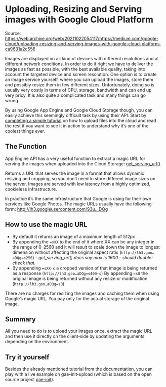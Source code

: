 # Uploading, Resizing and Serving images with Google Cloud Platform

Source: https://web.archive.org/web/20211022054117/https://medium.com/google-cloud/uploading-resizing-and-serving-images-with-google-cloud-platform-ca9631a2c556

Images are displayed on all kind of devices with different resolutions and at different network conditions. In order to do it right we have to deliver the images as fast as possible, with the best available quality, taking into account the targeted device and screen resolution. One option is to create an image service yourself, where you can upload the images, store them and possibly resize them in few different sizes. Unfortunately, doing so is usually very costly in terms of CPU, storage, bandwidth and can end up very pricy. It is also quite a complicated task and many things can go wrong.

By using Google App Engine and Google Cloud Storage though, you can easily achieve this seemingly difficult task by using their API. Start by [completing a simple tutorial](https://cloud.google.com/appengine/docs/legacy/standard/python/blobstore) on how to upload files into the cloud and read the rest if you want to see it in action to understand why it’s one of the coolest things ever.

## The Function
App Engine API has a very useful function to extract a magic URL for serving the images when uploaded into the Cloud Storage: [get_serving_url()](https://cloud.google.com/appengine/docs/legacy/standard/python/refdocs/google.appengine.api.images)

Returns a URL that serves the image in a format that allows dynamic resizing and cropping, so you don’t need to store different image sizes on the server. Images are served with low latency from a highly optimized, cookieless infrastructure.

In practice it’s the same infrastructure that Google is using for their own services like Google Photos. The magic URLs usually have the following form: http://lh3.googleusercontent.com/93u...DQg

## How to use the magic URL
- By default it returns an image of a maximum length of 512px
- By appending the `=sXX` to the end of it where XX can be any integer in the range of 0–2560 and it will result to scale down the image to longest dimension without affecting the original aspect ratio (`http://lh3.goo…aDQg=s256`) - *get_serving_url() docs say max is 1600 - should double-check that.*
- By appending `=sXX-c` a cropped version of that image is being returned as a response (`http://lh3.goo…aDQg=s400-c`)
By appending `=s0` the original image is being returned without any resize or modification (`http://lh3.goo…aDQg=s0`)

There are no charges for resizing the images and caching them when using Google’s magic URL. You pay only for the actual storage of the original image.

## Summary
All you need to do is to upload your images once, extract the magic URL and then use it directly on the client-side by updating the arguments depending on the environment.

## Try it yourself
Besides the already mentioned tutorial from the documentation, you can play with a live example on gae-init-upload (which is based on the open source project [gae-init](https://github.com/gae-init/gae-init)).
